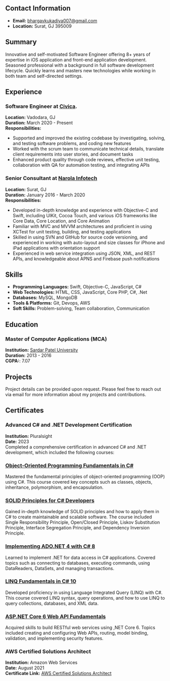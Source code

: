 ## Contact Information
- **Email:** [bhargavkukadiya007@gmail.com](mailto:bhargavkukadiya007@gmail.com)
- **Location:** Surat, GJ 395009

## Summary
Innovative and self-motivated Software Engineer offering 8+ years of expertise in iOS application and front-end application development. Seasoned professional with a background in full software development lifecycle. Quickly learns and masters new technologies while working in both team and self-directed settings.

## Experience
### Software Engineer at [Civica](https://www.civica.com/en-in/).
**Location:** Vadodara, GJ  
**Duration:** March 2020 - Present  
**Responsibilities:**
- Supported and improved the existing codebase by investigating, solving, and testing software problems, and coding new features
- Worked with the scrum team to communicate technical details, translate client requirements into user stories, and document tasks
- Enhanced product quality through code reviews, effective unit testing, collaboration with QA for automation testing, and integrating APIs

### Senior Consultant at [Narola Infotech](https://www.narolainfotech.com/)
**Location:** Surat, GJ  
**Duration:** January 2016 - March 2020  
**Responsibilities:**
- Developed in-depth knowledge and experience with Objective-C and Swift, including UIKit, Cocoa Touch, and various iOS frameworks like Core Data, Core Location, and Core Animation
- Familiar with MVC and MVVM architectures and proficient in using XCTest for unit testing, building, and testing applications
- Skilled in using SVN and GitHub for source code versioning, and experienced in working with auto-layout and size classes for iPhone and iPad applications with orientation support
- Experienced in web service integration using JSON, XML, and REST APIs, and knowledgeable about APNS and Firebase push notifications

## Skills
- **Programming Languages:** Swift, Objective-C, JavaScript, C#
- **Web Technologies:** HTML, CSS, JavaScript, Core PHP, C#, .Net
- **Databases:** MySQL, MongoDB
- **Tools & Platforms:** Git, Devops, AWS
- **Soft Skills:** Problem-solving, Team collaboration, Communication

## Education
### Master of Computer Applications (MCA)
**Institution:** [Sardar Patel University](https://www.universityoftechnology.edu)  
**Duration:** 2013 - 2016  
**CGPA:**: 7.07

## Projects
Project details can be provided upon request. Please feel free to reach out via email for more information about my projects and contributions.

## Certificates
### Advanced C# and .NET Development Certification
**Institution:** Pluralsight  
**Date:** 2023  
Completed a comprehensive certification in advanced C# and .NET development, which included the following courses:
### [Object-Oriented Programming Fundamentals in C#](https://app.pluralsight.com/library/courses/object-oriented-programming-fundamentals-csharp/table-of-contents)
Mastered the fundamental principles of object-oriented programming (OOP) using C#. This course covered key concepts such as classes, objects, inheritance, polymorphism, and encapsulation.
### [SOLID Principles for C# Developers](https://app.pluralsight.com/library/courses/csharp-solid-principles/table-of-contents)
Gained in-depth knowledge of SOLID principles and how to apply them in C# to create maintainable and scalable software. The course included Single Responsibility Principle, Open/Closed Principle, Liskov Substitution Principle, Interface Segregation Principle, and Dependency Inversion Principle.
### [Implementing ADO.NET 4 with C# 8](https://app.pluralsight.com/library/courses/csharp-ado-dotnet-fundamentals/table-of-contents)
Learned to implement .NET for data access in C# applications. Covered topics such as connecting to databases, executing commands, using DataReaders, DataSets, and managing transactions.
### [LINQ Fundamentals in C# 10](https://app.pluralsight.com/library/courses/linq-fundamentals-csharp-10/table-of-contents)
Developed proficiency in using Language Integrated Query (LINQ) with C#. This course covered LINQ syntax, query operations, and how to use LINQ to query collections, databases, and XML data.
### [ASP.NET Core 6 Web API Fundamentals](https://app.pluralsight.com/library/courses/asp-dot-net-core-6-web-api-fundamentals/table-of-contents)
Acquired skills to build RESTful web services using ,NET Core 6. Topics included creating and configuring Web APIs, routing, model binding, validation, and implementing security features.

### AWS Certified Solutions Architect
**Institution:** Amazon Web Services  
**Date:** August 2021  
**Certificate Link:** [AWS Certified Solutions Architect](https://www.aws.training/Certification)
